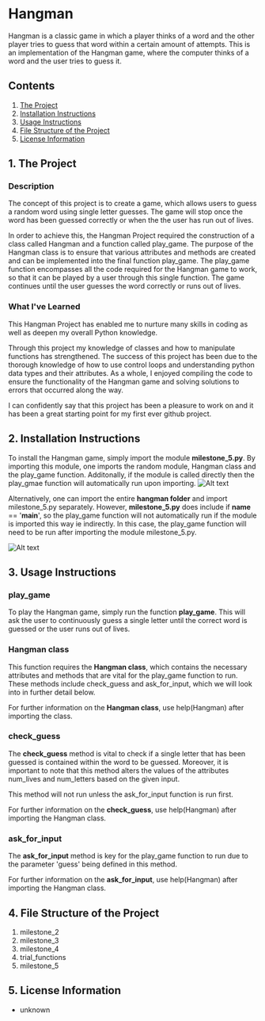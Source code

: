 # Hangman
Hangman is a classic game in which a player thinks of a word and the other player tries to guess that word within a certain amount of attempts. This is an implementation of the Hangman game, where the computer thinks of a word and the user tries to guess it.

## Contents
1. [The Project](https://github.com/shhrreeyyaa/hangman#1-the-project)
2. [Installation Instructions](https://github.com/shhrreeyyaa/hangman#2-installation-instructions)
3. [Usage Instructions](https://github.com/shhrreeyyaa/hangman#3-usage-instructions)
4. [File Structure of the Project](https://github.com/shhrreeyyaa/hangman#4-file-structure-of-the-project)
5. [License Information](https://github.com/shhrreeyyaa/hangman#5-license-information)

## 1. The Project
### Description
The concept of this project is to create a game, which allows users to guess a random word using single letter guesses. The game will stop once the word has been guessed correctly or when the the user has run out of lives.

In order to achieve this, the Hangman Project required the construction of a class called Hangman and a function called play_game. The purpose of the Hangman class is to ensure that various attributes and methods are created and can be implemented into the final function play_game. The play_game function encompasses all the code required for the Hangman game to work, so that it can be played by a user through this single function. The game continues until the user guesses the word correctly or runs out of lives.

### What I've Learned
This Hangman Project has enabled me to nurture many skills in coding as well as deepen my overall Python knowledge.

Through this project my knowledge of classes and how to manipulate functions has strengthened. The success of this project has been due to the thorough knowledge of how to use control loops and understanding python data types and their attributes. As a whole, I enjoyed compiling the code to ensure the functionality of the Hangman game and solving solutions to errors that occurred along the way.

I can confidently say that this project has been a pleasure to work on and it has been a great starting point for my first ever github project.

## 2. Installation Instructions
To install the Hangman game, simply import the module **milestone_5.py**. By importing this module, one imports the random module, Hangman class and the play_game function. Additonally, if the module is called directly then the play_gmae function will automatically run upon importing.
![Alt text](carbon.png)

Alternatively, one can import the entire **hangman folder** and import milestone_5.py separately. However, **milestone_5.py** does include if __name__ == '__main__', so the play_game function will not automatically run if the module is imported this way ie indirectly. In this case, the play_game function will need to be run after importing the module milestone_5.py.

![Alt text](carbon1.png)

## 3. Usage Instructions
### play_game
To play the Hangman game, simply run the function **play_game**. This will ask the user to continuously guess a single letter until the correct word is guessed or the user runs out of lives.

### Hangman class
This function requires the **Hangman class**, which contains the necessary attributes and methods that are vital for the play_game function to run. These methods include check_guess and ask_for_input, which we will look into in further detail below. 

For further information on the **Hangman class**, use help(Hangman) after importing the class.

### check_guess
The **check_guess** method is vital to check if a single letter that has been guessed is contained within the word to be guessed. Moreover, it is important to note that this method alters the values of the attributes num_lives and num_letters based on the given input. 

This method will not run unless the ask_for_input function is run first.

For further information on the **check_guess**, use help(Hangman) after importing the Hangman class.

### ask_for_input
The **ask_for_input** method is key for the play_game function to run due to the parameter 'guess' being defined in this method.

For further information on the **ask_for_input**, use help(Hangman) after importing the Hangman class.

## 4. File Structure of the Project
1) milestone_2
2) milestone_3
3) milestone_4
4) trial_functions
5) milestone_5

## 5. License Information
- unknown